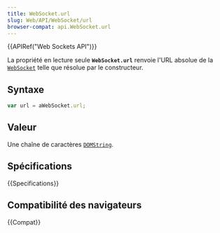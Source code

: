 ```yaml
---
title: WebSocket.url
slug: Web/API/WebSocket/url
browser-compat: api.WebSocket.url
---
```

{{APIRef("Web Sockets API")}}

La propriété en lecture seule **`WebSocket.url`** renvoie l'URL absolue de la [`WebSocket`](/fr/docs/Web/API/WebSocket) telle que résolue par le constructeur.

## Syntaxe

```js
var url = aWebSocket.url;
```

## Valeur

Une chaîne de caractères [`DOMString`](/fr/docs/Web/API/DOMString).

## Spécifications

{{Specifications}}

## Compatibilité des navigateurs

{{Compat}}
